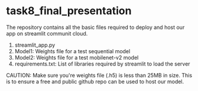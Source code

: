 
# task8_final_presentation
The repository contains all the basic files required to deploy and host our app on streamlit communit cloud.
1. streamlit_app.py
2. Model1: Weights file for a test sequential model 
3. Model2: Weights file for a test mobilenet-v2 model
4. requirements.txt: List of libraries required by streamlit to load the server
   
CAUTION: Make sure you're weights file (.h5) is less than 25MB in size. This is to ensure a free and public github repo can be used to host our model.  

